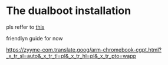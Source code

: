 # The dualboot installation

pls reffer to [this](https://zyyme.com/arm-chromebook-cgpt.html) 

friendlyn guide for now

https://zyyme-com.translate.goog/arm-chromebook-cgpt.html?_x_tr_sl=auto&_x_tr_tl=pl&_x_tr_hl=pl&_x_tr_pto=wapp
